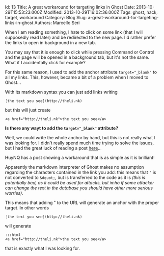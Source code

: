 Id: 13
Title: A great workaround for targeting links in Ghost
Date: 2013-10-29T15:53:23.000Z
Modified: 2013-10-29T16:02:36.000Z
Tags: ghost, hack, target, workaround
Category: Blog
Slug: a-great-workaround-for-targeting-links-in-ghost
Authors: Marcello Seri

When I am reading something, I hate to click on some link (that I will supposedly read later) and be redirected to the new page. I'd rather prefer the links to open in background in a new tab.

You may say that it is enough to click while pressing Command or Control and the page will be opened in a background tab, but it's not the same. What if I accidentally click for example?

For this same reason, I used to add the anchor attribute `target="_blank"` to all my links. This, however, became a bit of a problem when I moved to Ghost...

With its markdown syntax you can just add links writing 

    [the text you see](http://theli.nk) 

but this will just create 

    <a href="http://theli.nk">the text you see</a>

**Is there any wayt to add the `target="_blank"` attribute?**

Well, we could write the whole anchor by hand, but this is not really what I was looking for. I didn't really spend much time trying to solve the issues, but I had the great luck of reading a post [here](http://huynq.net/)...

HuyNQ has a post showing a workaround that is as simple as it is brilliant!

Apparently the markdown interpreter of Ghost makes no assumption regarding the characters contained in the link you add: this means that `"` is not converted to `&dquot;`, but is transferred to the code as it is _(this is potentially bad, as it could be used for attacks, but imho if some attacker can change the text in the database you should have other more serious worries)_.

This means that adding " to the URL will generate an anchor with the proper target. In other words

    [the text you see](http://theli.nk)

will generate

    :::html
    <a href="http://theli.nk">the text you see</a>

that is exactly what I was looking for.